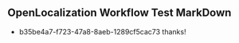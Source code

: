 ## OpenLocalization Workflow Test MarkDown
* b35be4a7-f723-47a8-8aeb-1289cf5cac73 
thanks!<!--HONumber=Mar16_HO2-->
